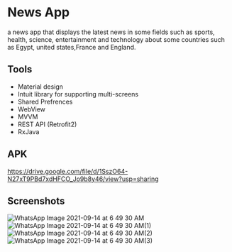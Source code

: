# News App

a news app that displays the latest news in some fields such as sports, health, science,
entertainment and technology about some countries such as Egypt, united states,France and England.
####
## Tools

- Material design
- Intuit library for supporting multi-screens
- Shared Prefrences
- WebView
- MVVM
- REST API (Retrofit2)
- RxJava

## APK

https://drive.google.com/file/d/1SszO64-N27xT9PBd7xdHFCO_Jo9b8y46/view?usp=sharing

## Screenshots
![WhatsApp Image 2021-09-14 at 6 49 30 AM](https://user-images.githubusercontent.com/74308533/133197676-f6fc2809-f462-46f7-bbb5-323db6d1fb4e.jpeg) 
![WhatsApp Image 2021-09-14 at 6 49 30 AM(1)](https://user-images.githubusercontent.com/74308533/133198542-d080105d-49ca-48fc-a41c-66ec05f3965d.jpeg)
![WhatsApp Image 2021-09-14 at 6 49 30 AM(2)](https://user-images.githubusercontent.com/74308533/133199057-63ff2776-1bba-4c62-959f-d05cf97cd0e1.jpeg)
![WhatsApp Image 2021-09-14 at 6 49 30 AM(3)](https://user-images.githubusercontent.com/74308533/133199172-573d71b6-6666-4ab4-91dd-bdad4d0e790b.jpeg)




